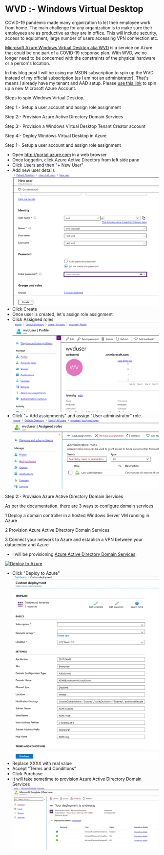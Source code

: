 # WVD :- Windows Virtual Desktop

COVID-19 pandemic made many organization to let their employee work from home. The main challenge for any organization is to make sure their employees are as productive as they are in office. This will include security, access to equipment, large number of users accessing VPN connection etc.

[Microsoft Azure Windows Virtual Desktop aka WVD](https://azure.microsoft.com/en-us/services/virtual-desktop/) is a service on Azure that could be one part of a COVID-19 response plan. With WVD, we no longer need to be concerned with the constraints of the physical hardware or a person's location.

In this blog post I will be using my MSDN subscription to spin up the WVD instead of my official subscription (as I am not an administrator). That's means I already have my tenant and AAD setup. Please [use this link](https://azure.microsoft.com/en-us/free/) to spin up a new Microsoft Azure Account. 

Steps to spin Windows Virtual Desktop. 

Step 1:- Setup a user account and assign role assignment

Step 2:- Provision Azure Active Directory Domain Services

Step 3:- Provision a Windows Virtual Desktop Tenant Creator account

Step 4:- Deploy Windows Virtual Desktop in Azure


Step 1:- Setup a user account and assign role assignment

* Open http://portal.azure.com in a web browser
* Once loggedin, click Azure Active Directory from left side pane
* Click Users and then "+ New User"
* Add new user details
![Add New User](Images/2-0.png)  
* Click Create
* Once user is created, let's assign role assignment 
* Click Assigned roles
 ![Assign Role](Images/2.png)
 * Click "+ Add assignments" and assign "User administrator" role
 ![Assigned Role](Images/3.png)


Step 2:- Provision Azure Active Directory Domain Services

As per the documentation, there are 3 ways to configure domain services

 1 Deploy a domain controller in a hosted Windows Server VM running in Azure

 2 Provision Azure Active Directory Domain Services 
   
 3 Connect your network to Azure and establish a VPN between your datacenter and Azure

* I will be provisioning [Azure Active Directory Domain Services](https://docs.microsoft.com/en-us/azure/active-directory-domain-services/tutorial-create-instance).

[![Deploy to Azure](https://azurecomcdn.azureedge.net/mediahandler/acomblog/media/Default/blog/deploybutton.png)](https://portal.azure.com/#create/Microsoft.Template/uri/https%3A%2F%2Fraw.githubusercontent.com%2Frawatsudhir1%2FWVD%2Fmaster%2FDeploy_Microsoft_DomainServices%2Ftemplate.json)

* Click "Deploy to Azure" 
    ![Aetup AADDS](Images/4.png)
* Replace XXXX with real value
* Accept "Terms and Conditions" 
* Click Purchase
* It will take sometime to provision Azure Active Directory Domain Services
    ![Progressing](Images/5.png)



